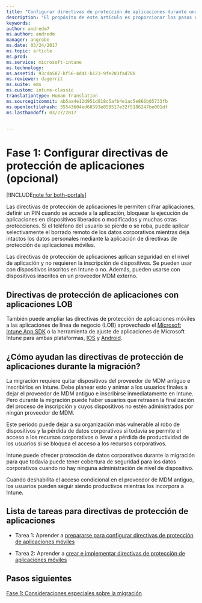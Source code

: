 ```yaml
---
title: "Configurar directivas de protección de aplicaciones durante una migración de Intune | Microsoft Docs"
description: "El propósito de este artículo es proporcionar los pasos necesarios para configurar directivas de protección de aplicaciones durante una migración de Intune."
keywords: 
author: andredm7
ms.author: andredm
manager: angrobe
ms.date: 03/24/2017
ms.topic: article
ms.prod: 
ms.service: microsoft-intune
ms.technology: 
ms.assetid: 93cda587-bf56-4d41-b123-9fe203fad788
ms.reviewer: dagerrit
ms.suite: ems
ms.custom: intune-classic
translationtype: Human Translation
ms.sourcegitcommit: ab5aa4e12d951d818c5afb4e1ac5e866b05733fb
ms.openlocfilehash: 35543604ed68393e859517e32f5186247be001df
ms.lasthandoff: 03/27/2017


---
```


# <a name="phase-1-configure-app-protection-policies-optional"></a>Fase 1: Configurar directivas de protección de aplicaciones (opcional)

[!INCLUDE[note for both-portals](../includes/note-for-both-portals.md)]

Las directivas de protección de aplicaciones le permiten cifrar aplicaciones, definir un PIN cuando se accede a la aplicación, bloquear la ejecución de aplicaciones en dispositivos liberados o modificados y muchas otras protecciones. Si el teléfono del usuario se pierde o se roba, puede aplicar selectivamente el borrado remoto de los datos corporativos mientras deja intactos los datos personales mediante la aplicación de directivas de protección de aplicaciones móviles.

Las directivas de protección de aplicaciones aplican seguridad en el nivel de aplicación y no requieren la inscripción de dispositivos. Se pueden usar con dispositivos inscritos en Intune o no. Además, pueden usarse con dispositivos inscritos en un proveedor MDM externo.

## <a name="app-protection-policies-with-lob-apps"></a>Directivas de protección de aplicaciones con aplicaciones LOB

También puede ampliar las directivas de protección de aplicaciones móviles a las aplicaciones de línea de negocio (LOB) aprovechado el [Microsoft Intune App SDK](https://docs.microsoft.com/intune/deploy-use/use-the-sdk-to-enable-apps-for-mobile-application-management) o la herramienta de ajuste de aplicaciones de Microsoft Intune para ambas plataformas, [IOS](https://www.microsoft.com/en-us/download/details.aspx?id=45218&751be11f-ede8-5a0c-058c-2ee190a24fa6=True) y [Android](https://www.microsoft.com/en-us/download/details.aspx?id=47267).

## <a name="how-do-app-protection-policies-help-during-migration"></a>¿Cómo ayudan las directivas de protección de aplicaciones durante la migración?

La migración requiere quitar dispositivos del proveedor de MDM antiguo e inscribirlos en Intune. Debe planear esto y animar a los usuarios finales a dejar el proveedor de MDM antiguo e inscribirse inmediatamente en Intune. Pero durante la migración puede haber usuarios que retrasen la finalización del proceso de inscripción y cuyos dispositivos no estén administrados por ningún proveedor de MDM.

Este período puede dejar a su organización más vulnerable al robo de dispositivos y la pérdida de datos corporativos si todavía se permite el acceso a los recursos corporativos o llevar a pérdida de productividad de los usuarios si se bloquea el acceso a los recursos corporativos.

Intune puede ofrecer protección de datos corporativos durante la migración para que todavía puede tener cobertura de seguridad para los datos corporativos cuando no hay ninguna administración de nivel de dispositivo.

Cuando deshabilita el acceso condicional en el proveedor de MDM antiguo, los usuarios pueden seguir siendo productivos mientras los incorpora a Intune.

## <a name="task-list-for-app-protection-policies"></a>Lista de tareas para directivas de protección de aplicaciones

-   Tarea 1: Aprender a [prepararse para configurar directivas de protección de aplicaciones móviles](https://docs.microsoft.com/en-us/intune/deploy-use/get-ready-to-configure-mobile-app-management-policies-with-microsoft-intune)

-   Tarea 2: Aprender a [crear e implementar directivas de protección de aplicaciones móviles](https://docs.microsoft.com/en-us/intune/deploy-use/create-and-deploy-mobile-app-management-policies-with-microsoft-intune)

## <a name="next-steps"></a>Pasos siguientes 

[Fase 1: Consideraciones especiales sobre la migración](https://docs.microsoft.com/intune/plan-design/migration-phase1-special-migration-considerations)

